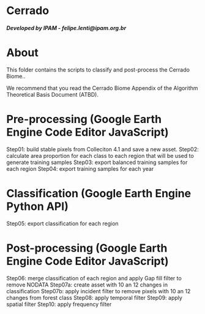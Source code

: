 <div class="fluid-row" id="header">
    <h1 class="title toc-ignore">Cerrado</h1>
    <h4 class="author"><em>Developed by  IPAM - felipe.lenti@ipam.org.br</em></h4>
</div>

# About
This folder contains the scripts to classify and post-process the Cerrado Biome..

We recommend that you read the Cerrado Biome Appendix of the Algorithm Theoretical Basis Document (ATBD).

# Pre-processing (Google Earth Engine Code Editor JavaScript)
Step01: build stable pixels from Colleciton 4.1 and save a new asset. 
Step02: calculate area proportion for each class to each region that will be used to generate training samples
Step03: export balanced training samples for each region
Step04: export training samples for each year

# Classification (Google Earth Engine Python API)
Step05: export classification for each region

# Post-processing (Google Earth Engine Code Editor JavaScript)
Step06: merge classification of each region and apply Gap fill filter to remove NODATA
Step07a: create asset with 10 an 12 changes in classification
Step07b: apply incident filter to remove pixels with 10 an 12 changes from forest class
Step08: apply temporal filter
Step09: apply spatial filter
Step10: apply frequency filter
